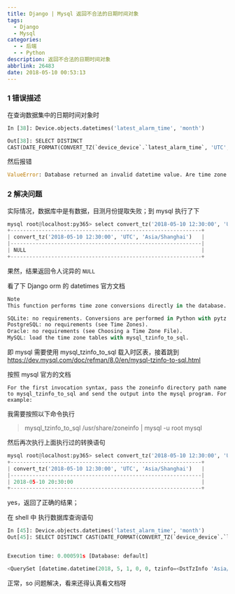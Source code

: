 ```yaml
---
title: Django | Mysql 返回不合法的日期时间对象
tags:
  - Django
  - Mysql
categories:
  - - 后端
  - - Python
description: 返回不合法的日期时间对象
abbrlink: 26483
date: 2018-05-10 00:53:13
---
```


### 1 错误描述

在查询数据集中的日期时间对象时

```python
In [38]: Device.objects.datetimes('latest_alarm_time', 'month')

Out[38]: SELECT DISTINCT
CAST(DATE_FORMAT(CONVERT_TZ(`device_device`.`latest_alarm_time`, 'UTC', 'Asia/Shanghai'), '%Y-%m-01 00:00:00') AS DATETIME) AS `datetimefield` FROM `device_device` WHERE `device_device`.`latest_alarm_time` IS NOT NULL ORDER BY `datetimefield` ASC LIMIT 21
```

然后报错

```python
ValueError: Database returned an invalid datetime value. Are time zone definitions for your database installed?
```

### 2 解决问题

实际情况，数据库中是有数据，目测月份提取失败；到 mysql 执行了下

```python
mysql root@localhost:py365> select convert_tz('2018-05-10 12:30:00', 'UTC', 'Asia/Shanghai');
+-------------------------------------------------------------+
| convert_tz('2018-05-10 12:30:00', 'UTC', 'Asia/Shanghai')   |
|-------------------------------------------------------------|
| NULL                                                        |
+-------------------------------------------------------------+
```

果然，结果返回令人诧异的 `NULL`

看了下 Django orm 的 datetimes 官方文档

```python
Note
This function performs time zone conversions directly in the database. As a consequence, your database must be able to interpret the value of tzinfo.tzname(None). This translates into the following requirements:

SQLite: no requirements. Conversions are performed in Python with pytz (installed when you install Django).
PostgreSQL: no requirements (see Time Zones).
Oracle: no requirements (see Choosing a Time Zone File).
MySQL: load the time zone tables with mysql_tzinfo_to_sql.
```

即 mysql 需要使用 mysql_tzinfo_to_sql 载入时区表，接着跳到 <https://dev.mysql.com/doc/refman/8.0/en/mysql-tzinfo-to-sql.html>

按照 mysql 官方的文档

`For the first invocation syntax, pass the zoneinfo directory path name to mysql_tzinfo_to_sql and send the output into the mysql program. For example:`

我需要按照以下命令执行

> mysql_tzinfo_to_sql /usr/share/zoneinfo | mysql -u root mysql

然后再次执行上面执行过的转换语句

```python
mysql root@localhost:py365> select convert_tz('2018-05-10 12:30:00', 'UTC', 'Asia/Shanghai');
+-------------------------------------------------------------+
| convert_tz('2018-05-10 12:30:00', 'UTC', 'Asia/Shanghai')   |
|-------------------------------------------------------------|
| 2018-05-10 20:30:00                                         |
+-------------------------------------------------------------+
```

yes，返回了正确的结果；

在 shell 中 执行数据库查询语句

```python
In [45]: Device.objects.datetimes('latest_alarm_time', 'month')
Out[45]: SELECT DISTINCT CAST(DATE_FORMAT(CONVERT_TZ(`device_device`.`latest_alarm_time`, 'UTC', 'Asia/Shanghai'), '%Y-%m-01 00:00:00') AS DATETIME) AS `datetimefield` FROM `device_device` WHERE `device_device`.`latest_alarm_time` IS NOT NULL ORDER BY `datetimefield` ASC LIMIT 21


Execution time: 0.000591s [Database: default]

<QuerySet [datetime.datetime(2018, 5, 1, 0, 0, tzinfo=<DstTzInfo 'Asia/Shanghai' CST+8:00:00 STD>)]>
```

正常，so 问题解决，看来还得认真看文档呀
